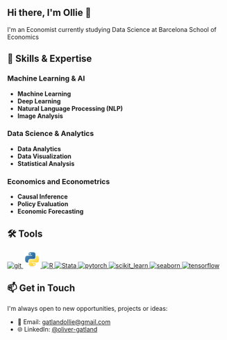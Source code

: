 ## Hi there, I'm Ollie 👋

I'm an Economist currently studying Data Science at Barcelona School of Economics

## 🚀 Skills & Expertise

### Machine Learning & AI
- **Machine Learning**
- **Deep Learning**
- **Natural Language Processing (NLP)**
- **Image Analysis**

### Data Science & Analytics
- **Data Analytics**
- **Data Visualization**
- **Statistical Analysis**

### Economics and Econometrics
- **Causal Inference**
- **Policy Evaluation**
- **Economic Forecasting**


## 🛠️ Tools

<p align="left"> 
<a href="https://git-scm.com/" target="_blank" rel="noreferrer"> <img src="https://www.vectorlogo.zone/logos/git-scm/git-scm-icon.svg" alt="git" width="40" height="40"/> 
</a> <a href="https://www.python.org" target="_blank" rel="noreferrer"> <img src="https://raw.githubusercontent.com/devicons/devicon/master/icons/python/python-original.svg" alt="python" width="40" height="40"/> 
</a> <a href="https://www.r-project.org" target="_blank" rel="noreferrer"> <img src="https://upload.wikimedia.org/wikipedia/commons/1/1b/R_logo.svg" alt="R" width="40" height="40"/> 
</a> <a href="https://www.stata.com" target="_blank" rel="noreferrer"> <img src="https://softwarelist.oregonstate.edu/sites/softwarelist.oregonstate.edu/files/styles/software_image/public/software/statasmall.png?itok=WdcUTTR0" alt="Stata" width="40" height="40"/>
</a> <a href="https://pytorch.org/" target="_blank" rel="noreferrer"> <img src="https://www.vectorlogo.zone/logos/pytorch/pytorch-icon.svg" alt="pytorch" width="40" height="40"/> 
</a> <a href="https://scikit-learn.org/" target="_blank" rel="noreferrer"> <img src="https://upload.wikimedia.org/wikipedia/commons/0/05/Scikit_learn_logo_small.svg" alt="scikit_learn" width="40" height="40"/> 
</a> <a href="https://seaborn.pydata.org/" target="_blank" rel="noreferrer"> <img src="https://seaborn.pydata.org/_images/logo-mark-lightbg.svg" alt="seaborn" width="40" height="40"/> 
</a> <a href="https://www.tensorflow.org" target="_blank" rel="noreferrer"> <img src="https://www.vectorlogo.zone/logos/tensorflow/tensorflow-icon.svg" alt="tensorflow" width="40" height="40"/> </a> </p>


## 📫 Get in Touch

I'm always open to new opportunities, projects or ideas:

- 📧 Email: gatlandollie@gmail.com
- 🌐 LinkedIn: [@oliver-gatland](https://www.linkedin.com/in/oliver-gatland-587a8b166/)

